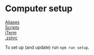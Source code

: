 # Computer setup

[Aliases](aliases/Aliases.md)  
[Scripts](scripts/Scripts.md)  
[iTerm](iterm/iTerm.md)  
[.zshrc](zshrc/.zshrc)

To set up (and update) run `npm run setup`.